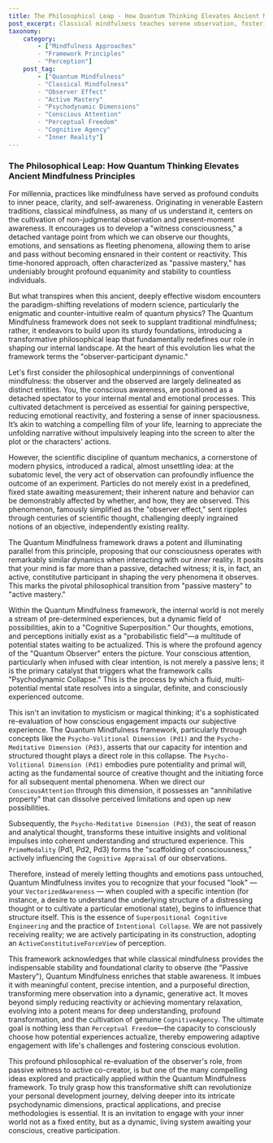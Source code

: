 ```yaml
---
title: The Philosophical Leap - How Quantum Thinking Elevates Ancient Mindfulness Principles
post_excerpt: Classical mindfulness teaches serene observation, fostering "passive mastery." The Quantum Mindfulness framework, however, introduces a revolutionary "observer-participant dynamic," drawing parallels with quantum physics to reveal how our conscious attention actively shapes our inner reality. This philosophical leap transforms passive witnessing into a powerful "active mastery," enabling profound personal transformation and greater perceptual freedom.
taxonomy:
    category:
        - ["Mindfulness Approaches"
        - "Framework Principles"
        - "Perception"]
    post_tag:
        - ["Quantum Mindfulness"
        - "Classical Mindfulness"
        - "Observer Effect"
        - "Active Mastery"
        - "Psychodynamic Dimensions"
        - "Conscious Attention"
        - "Perceptual Freedom"
        - "Cognitive Agency"
        - "Inner Reality"]
---
```

### The Philosophical Leap: How Quantum Thinking Elevates Ancient Mindfulness Principles

For millennia, practices like mindfulness have served as profound conduits to inner peace, clarity, and self-awareness. Originating in venerable Eastern traditions, classical mindfulness, as many of us understand it, centers on the cultivation of non-judgmental observation and present-moment awareness. It encourages us to develop a "witness consciousness," a detached vantage point from which we can observe our thoughts, emotions, and sensations as fleeting phenomena, allowing them to arise and pass without becoming ensnared in their content or reactivity. This time-honored approach, often characterized as "passive mastery," has undeniably brought profound equanimity and stability to countless individuals.

But what transpires when this ancient, deeply effective wisdom encounters the paradigm-shifting revelations of modern science, particularly the enigmatic and counter-intuitive realm of quantum physics? The Quantum Mindfulness framework does not seek to supplant traditional mindfulness; rather, it endeavors to build upon its sturdy foundations, introducing a transformative philosophical leap that fundamentally redefines our role in shaping our internal landscape. At the heart of this evolution lies what the framework terms the "observer-participant dynamic."

Let's first consider the philosophical underpinnings of conventional mindfulness: the observer and the observed are largely delineated as distinct entities. You, the conscious awareness, are positioned as a detached spectator to your internal mental and emotional processes. This cultivated detachment is perceived as essential for gaining perspective, reducing emotional reactivity, and fostering a sense of inner spaciousness. It’s akin to watching a compelling film of your life, learning to appreciate the unfolding narrative without impulsively leaping into the screen to alter the plot or the characters' actions.

However, the scientific discipline of quantum mechanics, a cornerstone of modern physics, introduced a radical, almost unsettling idea: at the subatomic level, the very act of observation can profoundly influence the outcome of an experiment. Particles do not merely exist in a predefined, fixed state awaiting measurement; their inherent nature and behavior can be demonstrably affected by whether, and how, they are observed. This phenomenon, famously simplified as the "observer effect," sent ripples through centuries of scientific thought, challenging deeply ingrained notions of an objective, independently existing reality.

The Quantum Mindfulness framework draws a potent and illuminating parallel from this principle, proposing that our consciousness operates with remarkably similar dynamics when interacting with our *inner* reality. It posits that your mind is far more than a passive, detached witness; it is, in fact, an active, constitutive participant in shaping the very phenomena it observes. This marks the pivotal philosophical transition from "passive mastery" to "active mastery."

Within the Quantum Mindfulness framework, the internal world is not merely a stream of pre-determined experiences, but a dynamic field of possibilities, akin to a "Cognitive Superposition." Our thoughts, emotions, and perceptions initially exist as a "probabilistic field"—a multitude of potential states waiting to be actualized. This is where the profound agency of the "Quantum Observer" enters the picture. Your conscious attention, particularly when infused with clear intention, is not merely a passive lens; it is the primary catalyst that triggers what the framework calls "Psychodynamic Collapse." This is the process by which a fluid, multi-potential mental state resolves into a singular, definite, and consciously experienced outcome.

This isn't an invitation to mysticism or magical thinking; it's a sophisticated re-evaluation of how conscious engagement impacts our subjective experience. The Quantum Mindfulness framework, particularly through concepts like the `Psycho-Volitional Dimension (Pd1)` and the `Psycho-Meditative Dimension (Pd3)`, asserts that our capacity for intention and structured thought plays a direct role in this collapse. The `Psycho-Volitional Dimension (Pd1)` embodies pure potentiality and primal will, acting as the fundamental source of creative thought and the initiating force for all subsequent mental phenomena. When we direct our `ConsciousAttention` through this dimension, it possesses an "annihilative property" that can dissolve perceived limitations and open up new possibilities.

Subsequently, the `Psycho-Meditative Dimension (Pd3)`, the seat of reason and analytical thought, transforms these intuitive insights and volitional impulses into coherent understanding and structured experience. This `PrimeModality` (Pd1, Pd2, Pd3) forms the "scaffolding of consciousness," actively influencing the `Cognitive Appraisal` of our observations.

Therefore, instead of merely letting thoughts and emotions pass untouched, Quantum Mindfulness invites you to recognize that your focused "look" — your `VectorizedAwareness` — when coupled with a specific intention (for instance, a desire to understand the underlying structure of a distressing thought or to cultivate a particular emotional state), begins to influence that structure itself. This is the essence of `Superpositional Cognitive Engineering` and the practice of `Intentional Collapse`. We are not passively receiving reality; we are actively participating in its construction, adopting an `ActiveConstitutiveForceView` of perception.

This framework acknowledges that while classical mindfulness provides the indispensable stability and foundational clarity to observe (the "Passive Mastery"), Quantum Mindfulness enriches that stable awareness. It imbues it with meaningful content, precise intention, and a purposeful direction, transforming mere observation into a dynamic, generative act. It moves beyond simply reducing reactivity or achieving momentary relaxation, evolving into a potent means for deep understanding, profound transformation, and the cultivation of genuine `CognitiveAgency`. The ultimate goal is nothing less than `Perceptual Freedom`—the capacity to consciously choose how potential experiences actualize, thereby empowering adaptive engagement with life's challenges and fostering conscious evolution.

This profound philosophical re-evaluation of the observer's role, from passive witness to active co-creator, is but one of the many compelling ideas explored and practically applied within the Quantum Mindfulness framework. To truly grasp how this transformative shift can revolutionize your personal development journey, delving deeper into its intricate psychodynamic dimensions, practical applications, and precise methodologies is essential. It is an invitation to engage with your inner world not as a fixed entity, but as a dynamic, living system awaiting your conscious, creative participation.